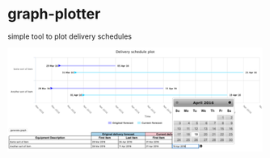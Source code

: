 # graph-plotter
simple tool to plot delivery schedules


![schedule](https://github.com/sonny-qa/graph-plotter/blob/master/Screen%20Shot%202016-03-27%20at%2013.09.23.png)
